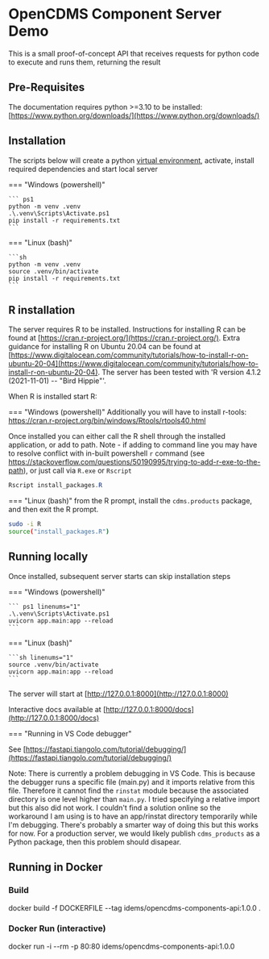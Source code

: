 # OpenCDMS Component Server Demo

This is a small proof-of-concept API that receives requests for python code to execute and runs them, returning the result

## Pre-Requisites

The documentation requires python >=3.10 to be installed:  
[https://www.python.org/downloads/](https://www.python.org/downloads/)

## Installation

The scripts below will create a python [virtual environment](https://docs.python.org/3/library/venv.html), activate, install required dependencies and start local server

=== "Windows (powershell)"

    ``` ps1
    python -m venv .venv
    .\.venv\Scripts\Activate.ps1
    pip install -r requirements.txt
    ```

=== "Linux (bash)"

    ```sh
    python -m venv .venv
    source .venv/bin/activate
    pip install -r requirements.txt
    ```

## R installation

The server requires R to be installed. Instructions for installing R can be found at [https://cran.r-project.org/](https://cran.r-project.org/).
Extra guidance for installing R on Ubuntu 20.04 can be found at [https://www.digitalocean.com/community/tutorials/how-to-install-r-on-ubuntu-20-04](https://www.digitalocean.com/community/tutorials/how-to-install-r-on-ubuntu-20-04).
The server has been tested with 'R version 4.1.2 (2021-11-01) -- "Bird Hippie"'.

When R is installed start R:

=== "Windows (powershell)"
Additionally you will have to install r-tools:
https://cran.r-project.org/bin/windows/Rtools/rtools40.html

Once installed you can either call the R shell through the installed application, or add to path. Note - if adding to command line you may have to resolve conflict with in-built powershell `r` command (see https://stackoverflow.com/questions/50190995/trying-to-add-r-exe-to-the-path), or just call via `R.exe` or `Rscript`

```ps1
Rscript install_packages.R
```

=== "Linux (bash)"
from the R prompt, install the `cdms.products` package, and then exit the R prompt.

```sh
sudo -i R
source("install_packages.R")
```

## Running locally

Once installed, subsequent server starts can skip installation steps

=== "Windows (powershell)"

    ``` ps1 linenums="1"
    .\.venv\Scripts\Activate.ps1
    uvicorn app.main:app --reload
    ```

=== "Linux (bash)"

    ```sh linenums="1"
    source .venv/bin/activate
    uvicorn app.main:app --reload
    ```

The server will start at [http://127.0.0.1:8000](http://127.0.0.1:8000)

Interactive docs available at [http://127.0.0.1:8000/docs](http://127.0.0.1:8000/docs)

=== "Running in VS Code debugger"

See [https://fastapi.tiangolo.com/tutorial/debugging/](https://fastapi.tiangolo.com/tutorial/debugging/)

Note: There is currently a problem debugging in VS Code. This is because the debugger runs a specific file (main.py) and it imports relative from this file. Therefore it cannot find the `rinstat` module because the associated directory is one level higher than `main.py`. I tried specifying a relative import but this also did not work. I couldn't find a solution online so the workaround I am using is to have an app/rinstat directory temporarily while I'm debugging. There's probably a smarter way of doing this but this works for now. For a production server, we would likely publish `cdms_products` as a Python package, then this problem should disapear.

## Running in Docker

### Build

docker build -f DOCKERFILE --tag idems/opencdms-components-api:1.0.0 .

### Docker Run (interactive)

docker run -i --rm -p 80:80 idems/opencdms-components-api:1.0.0
